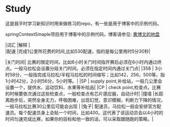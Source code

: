 Study
=====

这是我平时学习新知识时用来做练习的repo，有一些是用于博客中的示例代码。

springContextSmaple项目用于博客中的示例代码，博客请参见: [黄博文的地盘](http://huangbowen.net)


|词汇 |解释 |  
|配速 |完成1公里所花费的时间,比如530配速，指的是每公里用时5分30秒|


|关门时间| 比赛的限定时间，比如6小时关门时间指开赛后必须在6小时内通过终点。一般马拉松会设置分段关门时间。必须在指定时间内通过关门点|
|358 | 3小时58分，一般指完成马拉松/半程马拉松的时间缩写；比如142，256，500等。指1小时42分，2小时56分，5小时等。|
|SP | supply point,补给站，一般几公里会设置一个，提供水、运动饮料、水果等补给品|
|CP | check point,检查点。比赛的时候要依次通过这些检查点，一般检查点有芯片感应器，自动计时|
|撞墙 |长距离跑步后，突然全身无力，呼吸困难，出现幻觉，意识模糊，判断力下降的情况，一般马拉松比赛30公里后可能会出现 |
|兔子| 配速员，马拉松一般会安排官方配速员。每个配速员身上会贴一个时间，比如400。这代表了该运动员会以4小时的时间匀速完成比赛，如果你的目标和他一致的话，可以采取跟随跑的策略。|

